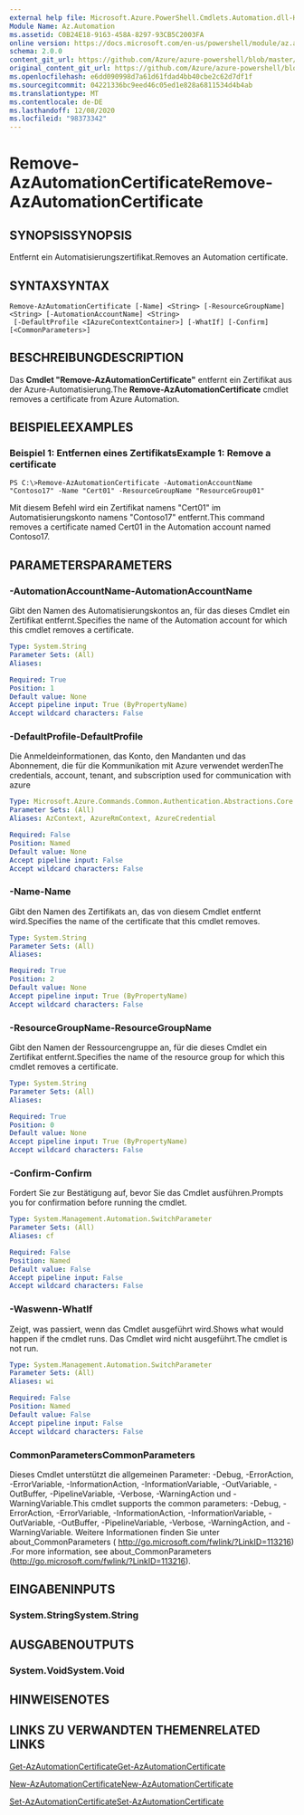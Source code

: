 ```yaml
---
external help file: Microsoft.Azure.PowerShell.Cmdlets.Automation.dll-Help.xml
Module Name: Az.Automation
ms.assetid: C0B24E18-9163-458A-8297-93CB5C2003FA
online version: https://docs.microsoft.com/en-us/powershell/module/az.automation/remove-azautomationcertificate
schema: 2.0.0
content_git_url: https://github.com/Azure/azure-powershell/blob/master/src/Automation/Automation/help/Remove-AzAutomationCertificate.md
original_content_git_url: https://github.com/Azure/azure-powershell/blob/master/src/Automation/Automation/help/Remove-AzAutomationCertificate.md
ms.openlocfilehash: e6dd090998d7a61d61fdad4bb40cbe2c62d7df1f
ms.sourcegitcommit: 04221336bc9eed46c05ed1e828a6811534d4b4ab
ms.translationtype: MT
ms.contentlocale: de-DE
ms.lasthandoff: 12/08/2020
ms.locfileid: "98373342"
---
```

# <span data-ttu-id="23d52-101">Remove-AzAutomationCertificate</span><span class="sxs-lookup"><span data-stu-id="23d52-101">Remove-AzAutomationCertificate</span></span>

## <span data-ttu-id="23d52-102">SYNOPSIS</span><span class="sxs-lookup"><span data-stu-id="23d52-102">SYNOPSIS</span></span>
<span data-ttu-id="23d52-103">Entfernt ein Automatisierungszertifikat.</span><span class="sxs-lookup"><span data-stu-id="23d52-103">Removes an Automation certificate.</span></span>

## <span data-ttu-id="23d52-104">SYNTAX</span><span class="sxs-lookup"><span data-stu-id="23d52-104">SYNTAX</span></span>

```
Remove-AzAutomationCertificate [-Name] <String> [-ResourceGroupName] <String> [-AutomationAccountName] <String>
 [-DefaultProfile <IAzureContextContainer>] [-WhatIf] [-Confirm] [<CommonParameters>]
```

## <span data-ttu-id="23d52-105">BESCHREIBUNG</span><span class="sxs-lookup"><span data-stu-id="23d52-105">DESCRIPTION</span></span>
<span data-ttu-id="23d52-106">Das **Cmdlet "Remove-AzAutomationCertificate"** entfernt ein Zertifikat aus der Azure-Automatisierung.</span><span class="sxs-lookup"><span data-stu-id="23d52-106">The **Remove-AzAutomationCertificate** cmdlet removes a certificate from Azure Automation.</span></span>

## <span data-ttu-id="23d52-107">BEISPIELE</span><span class="sxs-lookup"><span data-stu-id="23d52-107">EXAMPLES</span></span>

### <span data-ttu-id="23d52-108">Beispiel 1: Entfernen eines Zertifikats</span><span class="sxs-lookup"><span data-stu-id="23d52-108">Example 1: Remove a certificate</span></span>
```
PS C:\>Remove-AzAutomationCertificate -AutomationAccountName "Contoso17" -Name "Cert01" -ResourceGroupName "ResourceGroup01"
```

<span data-ttu-id="23d52-109">Mit diesem Befehl wird ein Zertifikat namens "Cert01" im Automatisierungskonto namens "Contoso17" entfernt.</span><span class="sxs-lookup"><span data-stu-id="23d52-109">This command removes a certificate named Cert01 in the Automation account named Contoso17.</span></span>

## <span data-ttu-id="23d52-110">PARAMETERS</span><span class="sxs-lookup"><span data-stu-id="23d52-110">PARAMETERS</span></span>

### <span data-ttu-id="23d52-111">-AutomationAccountName</span><span class="sxs-lookup"><span data-stu-id="23d52-111">-AutomationAccountName</span></span>
<span data-ttu-id="23d52-112">Gibt den Namen des Automatisierungskontos an, für das dieses Cmdlet ein Zertifikat entfernt.</span><span class="sxs-lookup"><span data-stu-id="23d52-112">Specifies the name of the Automation account for which this cmdlet removes a certificate.</span></span>

```yaml
Type: System.String
Parameter Sets: (All)
Aliases:

Required: True
Position: 1
Default value: None
Accept pipeline input: True (ByPropertyName)
Accept wildcard characters: False
```

### <span data-ttu-id="23d52-113">-DefaultProfile</span><span class="sxs-lookup"><span data-stu-id="23d52-113">-DefaultProfile</span></span>
<span data-ttu-id="23d52-114">Die Anmeldeinformationen, das Konto, den Mandanten und das Abonnement, die für die Kommunikation mit Azure verwendet werden</span><span class="sxs-lookup"><span data-stu-id="23d52-114">The credentials, account, tenant, and subscription used for communication with azure</span></span>

```yaml
Type: Microsoft.Azure.Commands.Common.Authentication.Abstractions.Core.IAzureContextContainer
Parameter Sets: (All)
Aliases: AzContext, AzureRmContext, AzureCredential

Required: False
Position: Named
Default value: None
Accept pipeline input: False
Accept wildcard characters: False
```

### <span data-ttu-id="23d52-115">-Name</span><span class="sxs-lookup"><span data-stu-id="23d52-115">-Name</span></span>
<span data-ttu-id="23d52-116">Gibt den Namen des Zertifikats an, das von diesem Cmdlet entfernt wird.</span><span class="sxs-lookup"><span data-stu-id="23d52-116">Specifies the name of the certificate that this cmdlet removes.</span></span>

```yaml
Type: System.String
Parameter Sets: (All)
Aliases:

Required: True
Position: 2
Default value: None
Accept pipeline input: True (ByPropertyName)
Accept wildcard characters: False
```

### <span data-ttu-id="23d52-117">-ResourceGroupName</span><span class="sxs-lookup"><span data-stu-id="23d52-117">-ResourceGroupName</span></span>
<span data-ttu-id="23d52-118">Gibt den Namen der Ressourcengruppe an, für die dieses Cmdlet ein Zertifikat entfernt.</span><span class="sxs-lookup"><span data-stu-id="23d52-118">Specifies the name of the resource group for which this cmdlet removes a certificate.</span></span>

```yaml
Type: System.String
Parameter Sets: (All)
Aliases:

Required: True
Position: 0
Default value: None
Accept pipeline input: True (ByPropertyName)
Accept wildcard characters: False
```

### <span data-ttu-id="23d52-119">-Confirm</span><span class="sxs-lookup"><span data-stu-id="23d52-119">-Confirm</span></span>
<span data-ttu-id="23d52-120">Fordert Sie zur Bestätigung auf, bevor Sie das Cmdlet ausführen.</span><span class="sxs-lookup"><span data-stu-id="23d52-120">Prompts you for confirmation before running the cmdlet.</span></span>

```yaml
Type: System.Management.Automation.SwitchParameter
Parameter Sets: (All)
Aliases: cf

Required: False
Position: Named
Default value: False
Accept pipeline input: False
Accept wildcard characters: False
```

### <span data-ttu-id="23d52-121">-Waswenn</span><span class="sxs-lookup"><span data-stu-id="23d52-121">-WhatIf</span></span>
<span data-ttu-id="23d52-122">Zeigt, was passiert, wenn das Cmdlet ausgeführt wird.</span><span class="sxs-lookup"><span data-stu-id="23d52-122">Shows what would happen if the cmdlet runs.</span></span>
<span data-ttu-id="23d52-123">Das Cmdlet wird nicht ausgeführt.</span><span class="sxs-lookup"><span data-stu-id="23d52-123">The cmdlet is not run.</span></span>

```yaml
Type: System.Management.Automation.SwitchParameter
Parameter Sets: (All)
Aliases: wi

Required: False
Position: Named
Default value: False
Accept pipeline input: False
Accept wildcard characters: False
```

### <span data-ttu-id="23d52-124">CommonParameters</span><span class="sxs-lookup"><span data-stu-id="23d52-124">CommonParameters</span></span>
<span data-ttu-id="23d52-125">Dieses Cmdlet unterstützt die allgemeinen Parameter: -Debug, -ErrorAction, -ErrorVariable, -InformationAction, -InformationVariable, -OutVariable, -OutBuffer, -PipelineVariable, -Verbose, -WarningAction und -WarningVariable.</span><span class="sxs-lookup"><span data-stu-id="23d52-125">This cmdlet supports the common parameters: -Debug, -ErrorAction, -ErrorVariable, -InformationAction, -InformationVariable, -OutVariable, -OutBuffer, -PipelineVariable, -Verbose, -WarningAction, and -WarningVariable.</span></span> <span data-ttu-id="23d52-126">Weitere Informationen finden Sie unter about_CommonParameters ( http://go.microsoft.com/fwlink/?LinkID=113216) .</span><span class="sxs-lookup"><span data-stu-id="23d52-126">For more information, see about_CommonParameters (http://go.microsoft.com/fwlink/?LinkID=113216).</span></span>

## <span data-ttu-id="23d52-127">EINGABEN</span><span class="sxs-lookup"><span data-stu-id="23d52-127">INPUTS</span></span>

### <span data-ttu-id="23d52-128">System.String</span><span class="sxs-lookup"><span data-stu-id="23d52-128">System.String</span></span>

## <span data-ttu-id="23d52-129">AUSGABEN</span><span class="sxs-lookup"><span data-stu-id="23d52-129">OUTPUTS</span></span>

### <span data-ttu-id="23d52-130">System.Void</span><span class="sxs-lookup"><span data-stu-id="23d52-130">System.Void</span></span>

## <span data-ttu-id="23d52-131">HINWEISE</span><span class="sxs-lookup"><span data-stu-id="23d52-131">NOTES</span></span>

## <span data-ttu-id="23d52-132">LINKS ZU VERWANDTEN THEMEN</span><span class="sxs-lookup"><span data-stu-id="23d52-132">RELATED LINKS</span></span>

[<span data-ttu-id="23d52-133">Get-AzAutomationCertificate</span><span class="sxs-lookup"><span data-stu-id="23d52-133">Get-AzAutomationCertificate</span></span>](./Get-AzAutomationCertificate.md)

[<span data-ttu-id="23d52-134">New-AzAutomationCertificate</span><span class="sxs-lookup"><span data-stu-id="23d52-134">New-AzAutomationCertificate</span></span>](./New-AzAutomationCertificate.md)

[<span data-ttu-id="23d52-135">Set-AzAutomationCertificate</span><span class="sxs-lookup"><span data-stu-id="23d52-135">Set-AzAutomationCertificate</span></span>](./Set-AzAutomationCertificate.md)


